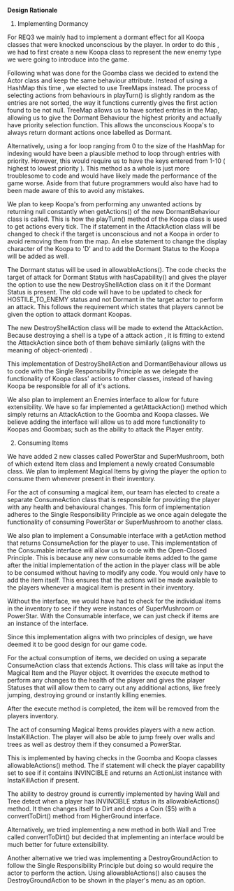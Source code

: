 **Design Rationale**

1. Implementing Dormancy

For REQ3 we mainly had to implement a dormant effect for all Koopa classes that were knocked unconscious by the player. In order to do this
, we had to first create a new Koopa class to represent the new enemy type we were going to introduce into the game.


Following what was done for the Goomba class we decided to extend the Actor class and keep the same behaviour attribute. Instead of using a HashMap this time
, we elected to use TreeMaps instead. The process of selecting actions from behaviours in playTurn() is slightly random as the entries are not sorted,
the way it functions currently gives the first action found to be not null. TreeMap allows us to have sorted entries in the Map, allowing us to give the Dormant Behaviour
the highest priority and actually have priority selection function. This allows the unconscious Koopa's to always return dormant actions once labelled as Dormant.

Alternatively, using a for loop ranging from 0 to the size of the HashMap for indexing would have been a plausible method to loop through entries with priority.
However, this would require us to have the keys entered from 1-10 ( highest to lowest priority ). This method as a whole is just more troublesome to code and would have
likely made the performance of the game worse. Aside from that future programmers would also have had to been made aware of this to avoid any mistakes.


We plan to keep Koopa's from performing any unwanted actions by returning null constantly when getActions() of the new DormantBehaviour class is called.
This is how the playTurn() method of the Koopa class is used to get actions every tick. The if statement in the AttackAction class will be changed to check if the target is
unconscious and not a Koopa in order to avoid removing them from the map. An else statement to change the display character of the Koopa to 'D' and to add the Dormant Status
to the Koopa will be added as well.

The Dormant status will be used in allowableActions(). The code checks the target of attack for Dormant Status with hasCapability() 
and gives the player the option to use the new DestroyShellAction class on it if the Dormant Status is present. The old code will have to be updated to check for
HOSTILE_TO_ENEMY status and not Dormant in the target actor to perform an attack. This follows the requirement which states that players cannot be given the option to attack dormant Koopas.

The new DestroyShellAction class will be made to extend the AttackAction. Because destroying a shell is a type of a attack action
, it is fitting to extend the AttackAction since both of them behave similarly (aligns with the meaning of object-oriented) .

This implementation of DestroyShellAction and DormantBehaviour allows us to code with the Single Responsibility Principle
as we delegate the functionality of Koopa class' actions to other classes, instead of having Koopa be responsible for
all of it's actions.

We also plan to implement an Enemies interface to allow for future extensibility. We have so far implemented a getAttackAction() method which simply returns an AttackAction to the Goomba and Koopa classes.
We believe adding the interface will allow us to add more functionality to Koopas and Goombas; such as the ability to attack the Player entity.

2. Consuming Items

We have added 2 new classes called PowerStar and SuperMushroom, both of which extend Item class and Implement a newly created
Consumable class. We plan to implement Magical Items by giving the player the option to consume them whenever present in their inventory.

For the act of consuming a magical item, our team has elected to create a separate ConsumeAction class
that is responsible for providing the player with any health and behavioural
changes. This form of implementation adheres to the Single Responsibility Principle as we once again delegate the
functionality of consuming PowerStar or SuperMushroom to another class.

We also plan to implement a Consumable interface with a getAction method that returns ConsumeAction for the player to use.
This implementation of the Consumable interface will allow us to code with the Open-Closed Principle. This is because
any new consumable items added to the game after the initial implementation of the action in the player class
will be able to be consumed without having to modify any code. You would only have to add the item itself. 
This ensures that the actions will be made available to the players whenever a magical item is present in their inventory.

Without the interface, we would have had to check for the individual items in the inventory to see if they were instances of SuperMushroom or PowerStar.
With the Consumable interface, we can just check if items are an instance of the interface.

Since this implementation aligns with two principles of design, we have deemed it to be good design for our game code.


For the actual consumption of items, we decided on using a separate ConsumeAction class that extends Actions.
This class will take as input the Magical Item and the Player object. It overrides the execute method to perform any changes to
the health of the player and gives the player Statuses that will allow them to carry out any additional actions, like freely jumping, destroying ground or instantly killing enemies.



After the execute method is completed, the item will be removed from the players inventory.


The act of consuming Magical Items provides players with a new action.
InstaKillAction. The player will also be able to jump freely over walls and trees as well as destroy them
if they consumed a PowerStar.

This is implemented by having checks in the Goomba and Koopa classes allowableActions() method. The if statement
will check the player capability set to see if it contains INVINCIBLE and returns an ActionList instance with InstaKillAction if present.

The ability to destroy ground is currently implemented by having Wall and Tree detect when a player has INVINCIBLE status in its
allowableActions() method. It then changes itself to Dirt and drops a Coin ($5) with a convertToDirt() method from HigherGround interface.

Alternatively, we tried implementing a new method in both Wall and Tree called convertToDirt() but decided that implementing 
an interface would be much better for future extensibility.

Another alternative we tried was implementing a DestroyGroundAction to follow the Single Responsibility Principle 
but doing so would require the actor to perform the action. Using allowableActions() also causes the DestroyGroundAction
to be shown in the player's menu as an option. 

